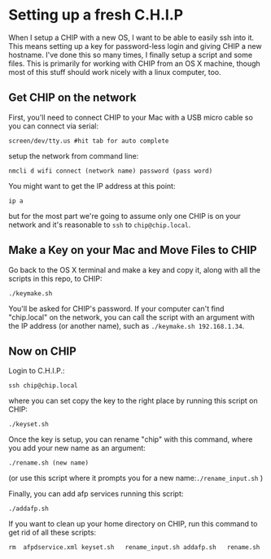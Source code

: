 # Setting up a fresh C.H.I.P

When I setup a CHIP with a new OS, I want to be able to easily ssh into it. This means setting up a key for password-less login and giving CHIP a new hostname. I've done this so many times, I finally setup a script and some files.
This is primarily for working with CHIP from an OS X machine, though most of this stuff should work nicely with a linux computer, too.

## Get CHIP on the network
First, you'll need to connect CHIP to your Mac with a USB micro cable so you can connect via serial:

```
screen/dev/tty.us #hit tab for auto complete
```
setup the network from command line:
```
nmcli d wifi connect (network name) password (pass word)
```
You might want to get the IP address at this point:
```
ip a
```
but for the most part we're going to assume only one CHIP is on your network and it's reasonable to `ssh` to `chip@chip.local`.

## Make a Key on your Mac and Move Files to CHIP

Go back to the OS X terminal and make a key and copy it, along with all the scripts in this repo, to CHIP:
```
./keymake.sh
```
You'll be asked for CHIP's password. If your computer can't find "chip.local" on the network, you can call the script with an argument with the IP address (or another name), such as `./keymake.sh 192.168.1.34`.

## Now on CHIP

Login to C.H.I.P.:
```
ssh chip@chip.local
```
where you can set copy the key to the right place by running this script on CHIP:
```
./keyset.sh
```
Once the key is setup, you can rename "chip" with this command, where you add your new name as an argument:
```
./rename.sh (new name)
```
(or use this script where it prompts you for a new name:`./rename_input.sh` )

Finally, you can add afp services running this script:
```
./addafp.sh
```
If you want to clean up your home directory on CHIP, run this command to get rid of all these scripts:
```
rm	afpdservice.xml	keyset.sh	rename_input.sh addafp.sh	rename.sh
```

